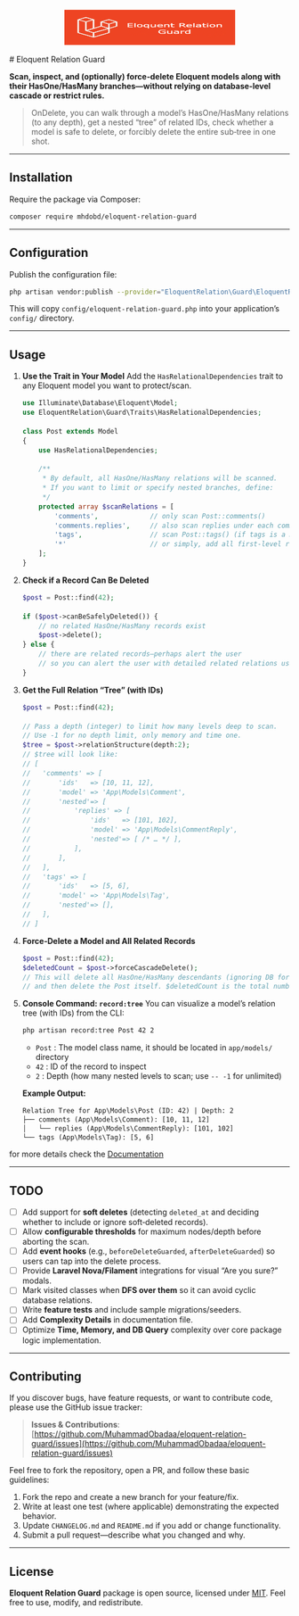 <p align="center"><img width="307" height="63" src="/art/logo.jpg" alt="Package logo"></p>
# Eloquent Relation Guard

**Scan, inspect, and (optionally) force‐delete Eloquent models along with their HasOne/HasMany branches—without relying on database‐level cascade or restrict rules.**

> OnDelete, you can walk through a model’s HasOne/HasMany relations (to any depth), get a nested “tree” of related IDs, check whether a model is safe to delete, or forcibly delete the entire sub‐tree in one shot.

---

## Installation

Require the package via Composer:

```bash
composer require mhdobd/eloquent-relation-guard

```

---

## Configuration

Publish the configuration file:

```bash
php artisan vendor:publish --provider="EloquentRelation\Guard\EloquentRelationGuardServiceProvider" --tag="config"
```
This will copy `config/eloquent-relation-guard.php` into your application’s `config/` directory.

---

## Usage

1. **Use the Trait in Your Model**
   Add the `HasRelationalDependencies` trait to any Eloquent model you want to protect/scan.

   ```php
   use Illuminate\Database\Eloquent\Model;
   use EloquentRelation\Guard\Traits\HasRelationalDependencies;

   class Post extends Model
   {
       use HasRelationalDependencies;

       /**
        * By default, all HasOne/HasMany relations will be scanned.
        * If you want to limit or specify nested branches, define:
        */
       protected array $scanRelations = [
           'comments',             // only scan Post::comments()
           'comments.replies',     // also scan replies under each comment
           'tags',                 // scan Post::tags() (if tags is a HasMany relationship)
           '*'                     // or simply, add all first-level relations
       ];
   }
   ```

2. **Check if a Record Can Be Deleted**

   ```php
   $post = Post::find(42);

   if ($post->canBeSafelyDeleted()) {
       // no related HasOne/HasMany records exist
       $post->delete();
   } else {
       // there are related records—perhaps alert the user
       // so you can alert the user with detailed related relations using $post->relationStructure
   }
   ```

3. **Get the Full Relation “Tree” (with IDs)**

   ```php
   $post = Post::find(42);

   // Pass a depth (integer) to limit how many levels deep to scan.
   // Use -1 for no depth limit, only memory and time one.
   $tree = $post->relationStructure(depth:2);
   // $tree will look like:
   // [
   //   'comments' => [
   //       'ids'   => [10, 11, 12],
   //       'model' => 'App\Models\Comment',
   //       'nested'=> [
   //           'replies' => [
   //               'ids'   => [101, 102],
   //               'model' => 'App\Models\CommentReply',
   //               'nested'=> [ /* … */ ],
   //           ],
   //       ],
   //   ],
   //   'tags' => [
   //       'ids'   => [5, 6],
   //       'model' => 'App\Models\Tag',
   //       'nested'=> [],
   //   ],
   // ]
   ```

4. **Force‐Delete a Model and All Related Records**

   ```php
   $post = Post::find(42);
   $deletedCount = $post->forceCascadeDelete();
   // This will delete all HasOne/HasMany descendants (ignoring DB foreign‐key rules)
   // and then delete the Post itself. $deletedCount is the total number of records removed.
   ```

5. **Console Command: `record:tree`**
   You can visualize a model’s relation tree (with IDs) from the CLI:

   ```bash
   php artisan record:tree Post 42 2
   ```

   * `Post`           : The model class name, it should be located in `app/models/` directory
   * `42`             : ID of the record to inspect
   * `2`              : Depth (how many nested levels to scan; use `-- -1` for unlimited)

   **Example Output:**

   ```
   Relation Tree for App\Models\Post (ID: 42) | Depth: 2
   ├── comments (App\Models\Comment): [10, 11, 12]
   │   └── replies (App\Models\CommentReply): [101, 102]
   └── tags (App\Models\Tag): [5, 6]
   ```

for more details check the [Documentation](Documentation.md)

---

## TODO

* [ ] Add support for **soft deletes** (detecting `deleted_at` and deciding whether to include or ignore soft‐deleted records).
* [ ] Allow **configurable thresholds** for maximum nodes/depth before aborting the scan.
* [ ] Add **event hooks** (e.g., `beforeDeleteGuarded`, `afterDeleteGuarded`) so users can tap into the delete process.
* [ ] Provide **Laravel Nova/Filament** integrations for visual “Are you sure?” modals.
* [ ] Mark visited classes when **DFS over them** so it can avoid cyclic database relations.
* [ ] Write **feature tests** and include sample migrations/seeders.
* [ ] Add **Complexity Details** in documentation file.
* [ ] Optimize **Time, Memory, and DB Query** complexity over core package logic implementation.

---

## Contributing

If you discover bugs, have feature requests, or want to contribute code, please use the GitHub issue tracker:

> **Issues & Contributions**:
> [https://github.com/MuhammadObadaa/eloquent-relation-guard/issues](https://github.com/MuhammadObadaa/eloquent-relation-guard/issues)

Feel free to fork the repository, open a PR, and follow these basic guidelines:

1. Fork the repo and create a new branch for your feature/fix.
2. Write at least one test (where applicable) demonstrating the expected behavior.
3. Update `CHANGELOG.md` and `README.md` if you add or change functionality.
4. Submit a pull request—describe what you changed and why.

---

## License

**Eloquent Relation Guard** package is open source, licensed under [MIT](LICENSE). Feel free to use, modify, and redistribute.